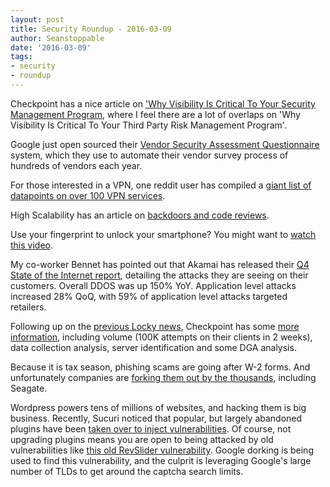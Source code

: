 ```yaml
---
layout: post
title: Security Roundup - 2016-03-09
author: Seanstoppable
date: '2016-03-09'
tags:
- security
- roundup
---
```


Checkpoint has a nice article on ['Why Visibility Is Critical To Your Security 
Management Program](http://bit.ly/1OZioib), where I feel there are a lot of 
overlaps on 'Why Visibility Is Critical To Your Third Party Risk Management Program'.

Google just open sourced their [Vendor Security Assessment 
Questionnaire](http://bit.ly/1URl2hs) 
system, which they use to automate their vendor survey process of hundreds of 
vendors each year.

For those interested in a VPN, one reddit user has compiled a [giant list of 
datapoints on over 100 VPN services](http://bit.ly/1QCb6VZ).

High Scalability has an article on [backdoors and code reviews](http://bit.ly/1Ykhu72).

Use your fingerprint to unlock your smartphone? You might want to [watch this 
video](http://bit.ly/1OZOKJL).

My co-worker Bennet has pointed out that Akamai has released their [Q4 State of 
the Internet report](http://akamai.me/1OZOkD1), 
detailing the attacks they are seeing on their customers. Overall DDOS was up 
150% YoY. Application level attacks increased 28% QoQ, with 59% of application 
level attacks targeted retailers.

Following up on the [previous Locky news](http://bit.ly/1TJJr9C), Checkpoint 
has some [more information](http://bit.ly/21kp8yb), 
including volume (100K attempts on their clients in 2 weeks), data collection 
analysis, server identification and some DGA analysis.

Because it is tax season, phishing scams are going after W-2 forms. And 
unfortunately companies are [forking them out by the thousands](http://bit.ly/1U2N1eo), 
including Seagate.

Wordpress powers tens of millions of websites, and hacking them is big business. 
Recently, Sucuri noticed that popular, but largely abandoned plugins have been 
[taken over to inject vulnerabilities](http://bit.ly/1QADqcu). 
Of course, not upgrading plugins means you are open to being attacked by old 
vulnerabilities like [this old RevSlider vulnerability](http://bit.ly/1OX3okY). 
Google dorking is being used to find this vulnerability, and the culprit is 
leveraging Google's large number of TLDs to get around the captcha search limits.
